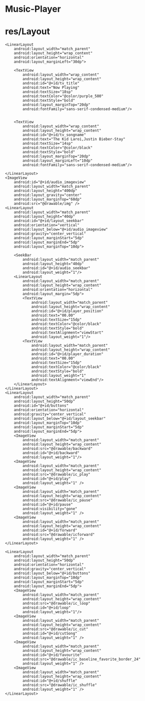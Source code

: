 # Music-Player
# res/Layout

<?xml version="1.0" encoding="utf-8"?>
<RelativeLayout
    xmlns:android="http://schemas.android.com/apk/res/android"
    xmlns:app="http://schemas.android.com/apk/res-auto"
    xmlns:tools="http://schemas.android.com/tools"
    android:layout_width="match_parent"
    android:layout_height="match_parent"
    tools:context=".MainActivity"
    android:background="@drawable/icon4">


    <LinearLayout
        android:layout_width="match_parent"
        android:layout_height="wrap_content"
        android:orientation="horizontal"
        android:layout_marginLeft="30dp">

        <TextView
            android:layout_width="wrap_content"
            android:layout_height="wrap_content"
            android:id="@+id/tv_title"
            android:text="Now Playing"
            android:textSize="18sp"
            android:textColor="@color/purple_500"
            android:textStyle="bold"
            android:layout_marginTop="20dp"
            android:fontFamily="sans-serif-condensed-medium"/>


        <TextView
            android:layout_width="wrap_content"
            android:layout_height="wrap_content"
            android:id="@+id/tv_songname"
            android:text="The Kid Laroi,Justin Bieber-Stay"
            android:textSize="14sp"
            android:textColor="@color/black"
            android:textStyle="bold"
            android:layout_marginTop="20dp"
            android:layout_marginLeft="10dp"
            android:fontFamily="sans-serif-condensed-medium"/>

    </LinearLayout>
    <ImageView
        android:id="@+id/audio_imageview"
        android:layout_width="match_parent"
        android:layout_height="400dp"
        android:layout_gravity="center"
        android:layout_marginTop="60dp"
        android:src="@drawable/img" />
    <LinearLayout
        android:layout_width="match_parent"
        android:layout_height="40dp"
        android:id="@+id/layout_seekbar"
        android:orientation="vertical"
        android:layout_below="@+id/audio_imageview"
        android:gravity="center_vertical"
        android:layout_marginStart="5dp"
        android:layout_marginEnd="5dp"
        android:layout_marginTop="10dp">

        <SeekBar
            android:layout_width="match_parent"
            android:layout_height="40dp"
            android:id="@+id/audio_seekbar"
            android:layout_weight="1"/>
        <LinearLayout
            android:layout_width="match_parent"
            android:layout_height="wrap_content"
            android:orientation="horizontal"
            android:layout_margin="5dp">
            <TextView
                android:layout_width="match_parent"
                android:layout_height="wrap_content"
                android:id="@+id/player_position"
                android:text="00.00"
                android:textSize="15dp"
                android:textColor="@color/black"
                android:textStyle="bold"
                android:textAlignment="viewStart"
                android:layout_weight="1"/>
            <TextView
                android:layout_width="match_parent"
                android:layout_height="wrap_content"
                android:id="@+id/player_duration"
                android:text="00.00"
                android:textSize="15dp"
                android:textColor="@color/black"
                android:textStyle="bold"
                android:layout_weight="1"
                android:textAlignment="viewEnd"/>
        </LinearLayout>
    </LinearLayout>
    <LinearLayout
        android:layout_width="match_parent"
        android:layout_height="50dp"
        android:id="@+id/buttons"
        android:orientation="horizontal"
        android:gravity="center_vertical"
        android:layout_below="@+id/layout_seekbar"
        android:layout_marginTop="10dp"
        android:layout_marginStart="5dp"
        android:layout_marginEnd="5dp">
        <ImageView
            android:layout_width="match_parent"
            android:layout_height="wrap_content"
            android:src="@drawable/backward"
            android:id="@+id/backward"
            android:layout_weight="1"/>
        <ImageView
            android:layout_width="match_parent"
            android:layout_height="wrap_content"
            android:src="@drawable/ic_play"
            android:id="@+id/play"
            android:layout_weight="1" />
        <ImageView
            android:layout_width="match_parent"
            android:layout_height="wrap_content"
            android:src="@drawable/ic_pause"
            android:id="@+id/pause"
            android:visibility="gone"
            android:layout_weight="1" />
        <ImageView
            android:layout_width="match_parent"
            android:layout_height="wrap_content"
            android:id="@+id/forward"
            android:src="@drawable/icforward"
            android:layout_weight="1" />
    </LinearLayout>

    <LinearLayout
        android:layout_width="match_parent"
        android:layout_height="50dp"
        android:orientation="horizontal"
        android:gravity="center_vertical"
        android:layout_below="@+id/buttons"
        android:layout_marginTop="10dp"
        android:layout_marginStart="5dp"
        android:layout_marginEnd="5dp">
        <ImageView
            android:layout_width="match_parent"
            android:layout_height="wrap_content"
            android:src="@drawable/ic_loop"
            android:id="@+id/loop"
            android:layout_weight="1"/>
        <ImageView
            android:layout_width="match_parent"
            android:layout_height="wrap_content"
            android:src="@drawable/ic_cut"
            android:id="@+id/cutSong"
            android:layout_weight="1" />
        <ImageView
            android:layout_width="match_parent"
            android:layout_height="wrap_content"
            android:id="@+id/favourite"
            android:src="@drawable/ic_baseline_favorite_border_24"
            android:layout_weight="1" />
        <ImageView
            android:layout_width="match_parent"
            android:layout_height="wrap_content"
            android:id="@+id/shuffle"
            android:src="@drawable/ic_shuffle"
            android:layout_weight="1" />
    </LinearLayout>
</RelativeLayout>

